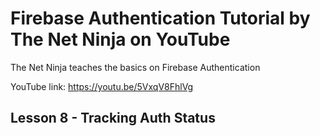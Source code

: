 # Firebase Authentication Tutorial by The Net Ninja on YouTube

The Net Ninja teaches the basics on Firebase Authentication

YouTube link: https://youtu.be/5VxqV8FhlVg

## Lesson 8 - Tracking Auth Status